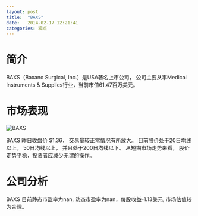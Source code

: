 ```yaml
---
layout: post
title:  "BAXS"
date:   2014-02-17 12:21:41
categories: 观点
---
```


# 简介
BAXS（Baxano Surgical, Inc.）是USA著名上市公司，
公司主要从事Medical Instruments & Supplies行业，当前市值61.47百万美元。

# 市场表现

![BAXS](http://finviz.com/chart.ashx?t=BAXS&ty=c&ta=1&p=d&s=l)

BAXS 昨日收盘价 $1.36，
交易量较正常情况有所放大。
目前股价处于20日均线以上，
50日均线以上，
并且处于200日均线以下。
从短期市场走势来看，
股价走势平稳，投资者应减少无谓的操作。

# 公司分析
BAXS 目前静态市盈率为nan, 动态市盈率为nan，每股收益-1.13美元,
市场估值较为合理。
